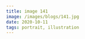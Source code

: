 ```yaml
---
title: image 141
image: /images/blogs/141.jpg
date: 2020-10-11
tags: portrait, illustration
---
```

